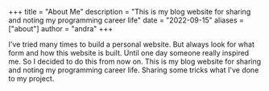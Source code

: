+++
title = "About Me"
description = "This is my blog website for sharing and noting my programming career life"
date = "2022-09-15"
aliases = ["about"]
author = "andra"
+++

I've tried many times to build a personal website. But always look for what form and how this website is built. Until one day someone really inspired me. So I decided to do this from now on. This is my blog website for sharing and noting my programming career life. Sharing some tricks what I've done to my project.
